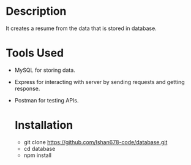 # Description
It creates a resume from the data that is stored in database.

# Tools Used
- MySQL for storing data.
- Express for interacting with server by sending requests and getting response.
- Postman for testing APIs.

  # Installation
  - git clone https://github.com/Ishan678-code/database.git
  - cd database
  - npm install
    
